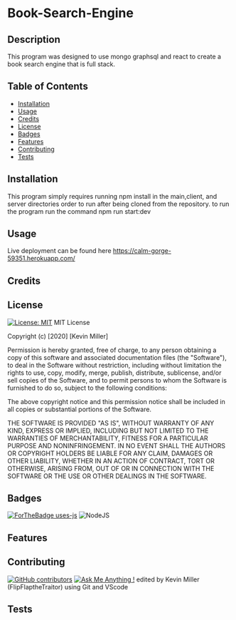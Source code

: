 # Book-Search-Engine

  ## Description 
This program was designed to use mongo graphsql and react to create a book search engine that is full stack.
  
  ## Table of Contents
  
  
  * [Installation](#installation)
  * [Usage](#usage)
  * [Credits](#credits)
  * [License](#license)
  * [Badges](#badges)
  * [Features](#features)
  * [Contributing](#contributing)
  * [Tests](#tests)
  
  ## Installation
This program simply requires running npm install in the main,client, and server directories order to run after being cloned from the repository.
  to run the program run the command npm run start:dev
  ## Usage 
Live deployment can be found here https://calm-gorge-59351.herokuapp.com/
  ## Credits


  
  ## License
  [![License: MIT](https://img.shields.io/badge/License-MIT-yellow.svg)](https://opensource.org/licenses/MIT)
 MIT License

Copyright (c) [2020] [Kevin Miller]

Permission is hereby granted, free of charge, to any person obtaining a copy of this software and associated documentation files (the "Software"), to deal in the Software without restriction, including without limitation the rights to use, copy, modify, merge, publish, distribute, sublicense, and/or sell copies of the Software, and to permit persons to whom the Software is furnished to do so, subject to the following conditions:

The above copyright notice and this permission notice shall be included in all copies or substantial portions of the Software.

THE SOFTWARE IS PROVIDED "AS IS", WITHOUT WARRANTY OF ANY KIND, EXPRESS OR IMPLIED, INCLUDING BUT NOT LIMITED TO THE WARRANTIES OF MERCHANTABILITY, FITNESS FOR A PARTICULAR PURPOSE AND NONINFRINGEMENT. IN NO EVENT SHALL THE AUTHORS OR COPYRIGHT HOLDERS BE LIABLE FOR ANY CLAIM, DAMAGES OR OTHER LIABILITY, WHETHER IN AN ACTION OF CONTRACT, TORT OR OTHERWISE, ARISING FROM, OUT OF OR IN CONNECTION WITH THE SOFTWARE OR THE USE OR OTHER DEALINGS IN THE SOFTWARE.
  
  
  
  ## Badges
  [![ForTheBadge uses-js](http://ForTheBadge.com/images/badges/uses-js.svg)](http://ForTheBadge.com)
  <img alt="NodeJS" src="https://img.shields.io/badge/node.js%20-%2343853D.svg?&style=for-the-badge&logo=node.js&logoColor=white"/>
  
  ## Features
  
  
  
  ## Contributing
  [![GitHub contributors](https://img.shields.io/github/contributors/Naereen/StrapDown.js.svg)](https://github.com/FlipFlaptheTraitor/Book-Search-Engine/graphs/contributors)
  [![Ask Me Anything !](https://img.shields.io/badge/Ask%20me-anything-1abc9c.svg)]( https://github.com/FlipFlaptheTraitor)
 edited by Kevin Miller (FlipFlaptheTraitor) using Git and VScode

  ## Tests